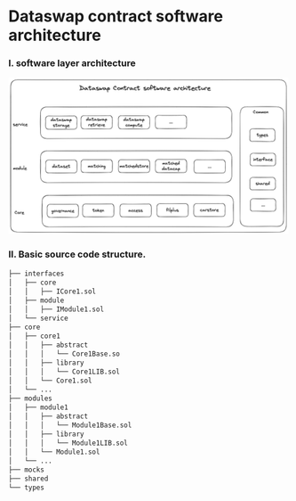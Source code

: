 # Dataswap  contract software architecture

### I. software layer architecture
![](../../doc/img/contractArchitecture.png)

### II. Basic source code structure.
```
├── interfaces
│   ├── core
│   │   ├── ICore1.sol
│   ├── module
│   │   ├── IModule1.sol
│   └── service
├── core
│   ├── core1
│   │   ├── abstract 
│   │   │   └── Core1Base.so 
│   │   ├── library 
│   │   │   └── Core1LIB.sol
│   │   └── Core1.sol 
│   └── ...
├── modules
│   ├── module1
│   │   ├── abstract 
│   │   │   └── Module1Base.sol
│   │   ├── library 
│   │   │   └── Module1LIB.sol
│   │   └── Module1.sol 
│   └── ...
├── mocks
├── shared
└── types
```